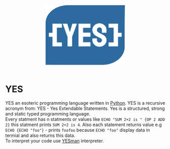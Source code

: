 <div align="center">
  <a href="https://github.com/julkot1/YES">
    <img src="https://github.com/julkot1/YES/blob/main/logo.svg" alt="Logo" width="250" height="187.5">
  </a>
</div>
</br>


# YES
YES an esoteric programming language written in [Python](https://www.python.org/).
YES is a recursive acronym from: YES - Yes Extendable Statements. Yes is a structured, strong and static typed programming language. 
</br>
Every statment has n statments or values like `ECHO "SUM 2+2 is " {OP 2 ADD 2}` this statment prints `SUM 2+2 is 4`. Also each statement returns value e.g `ECHO {ECHO "foo"}` - prints `foofoo` because `ECHO "foo"` display data in termial and also returns this data. 
</br>
To interpret your code use [YESman]() interpreter.
